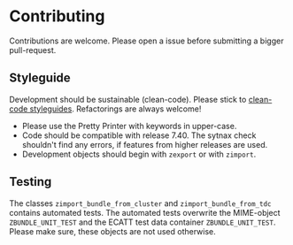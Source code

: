 # Contributing #
Contributions are welcome. Please open a issue before submitting a bigger pull-request.

## Styleguide ##
Development should be sustainable (clean-code).
Please stick to [clean-code styleguides](https://github.com/sap/styleguides).
Refactorings are always welcome!

* Please use the Pretty Printer with keywords in upper-case.
* Code should be compatible with release 7.40. The sytnax check
  shouldn't find any errors, if features from higher releases are used.
* Development objects should begin with `zexport` or with `zimport`.

## Testing ##
The classes `zimport_bundle_from_cluster` and `zimport_bundle_from_tdc` 
contains automated tests. The automated tests overwrite the MIME-object `ZBUNDLE_UNIT_TEST` and the ECATT test data container `ZBUNDLE_UNIT_TEST`. Please make sure,
these objects are not used otherwise.
